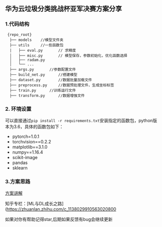 ## 华为云垃圾分类挑战杯亚军决赛方案分享

### 1.代码结构

```
 {repo_root}
  ├── models	//模型文件夹
  ├── utils		//一些函数包
  |   ├── eval.py		// 求精度
  │   ├── misc.py		// 模型保存，参数初始化，优化函数选择
  │   ├── radam.py
  │   └── ...
  ├── args.py		//参数配置文件
  ├── build_net.py		//搭建模型
  ├── dataset.py		//数据批量加载文件
  ├── preprocess.py		//数据预处理文件，生成坐标标签
  ├── train.py		//训练运行文件
  ├── transform.py		//数据增强文件
```

### 2. 环境设置

可以直接通过`pip install -r requirements.txt`安装指定的函数包，python版本为3.6，具体的函数包如下：

* pytorch=1.0.1
* torchvision==0.2.2
* matplotlib==3.1.0
* numpy==1.16.4
* scikit-image
* pandas
* sklearn

### 3.方案思路

[方案讲解](https://mp.weixin.qq.com/s/7GhXMXQkBgH_JVcKMjCejQ)

知乎专栏：[ML与DL成长之路](https://zhuanlan.zhihu.com/c_1138029910563020800

如果对你有帮助记得star,后期如果反馈有bug会继续更新
